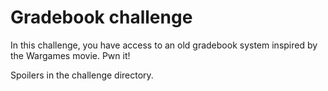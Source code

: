 # Gradebook challenge

In this challenge, you have access to an old gradebook system inspired by the
Wargames movie. Pwn it!

Spoilers in the challenge directory.
